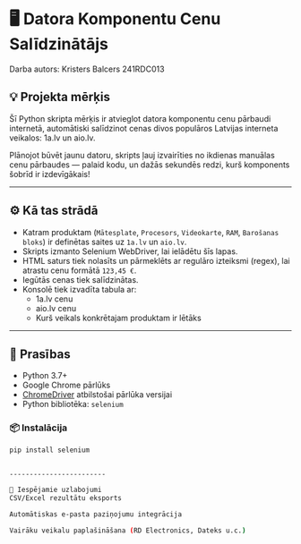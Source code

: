# 🖥️ Datora Komponentu Cenu Salīdzinātājs

Darba autors: Kristers Balcers 241RDC013

## 💡 Projekta mērķis

Šī Python skripta mērķis ir atvieglot datora komponentu cenu pārbaudi internetā, automātiski salīdzinot cenas divos populāros Latvijas interneta veikalos: 1a.lv un aio.lv.

Plānojot būvēt jaunu datoru, skripts ļauj izvairīties no ikdienas manuālas cenu pārbaudes — palaid kodu, un dažās sekundēs redzi, kurš  komponents šobrīd ir izdevīgākais!

---

## ⚙️ Kā tas strādā

- Katram produktam (`Mātesplate`, `Procesors`, `Videokarte`, `RAM`, `Barošanas bloks`) ir definētas saites uz `1a.lv` un `aio.lv`.
- Skripts izmanto Selenium WebDriver, lai ielādētu šīs lapas.
- HTML saturs tiek nolasīts un pārmeklēts ar regulāro izteiksmi (regex), lai atrastu cenu formātā `123,45 €`.
- Iegūtās cenas tiek salīdzinātas.
- Konsolē tiek izvadīta tabula ar:
  - 1a.lv cenu
  - aio.lv cenu
  - Kurš veikals konkrētajam produktam ir lētāks

---

## 🧰 Prasības

- Python 3.7+
- Google Chrome pārlūks
- [ChromeDriver](https://chromedriver.chromium.org/downloads) atbilstošai pārlūka versijai
- Python bibliotēka: `selenium`

### 📦 Instalācija

```bash
pip install selenium


------------------------

🧠 Iespējamie uzlabojumi
CSV/Excel rezultātu eksports

Automātiskas e-pasta paziņojumu integrācija

Vairāku veikalu paplašināšana (RD Electronics, Dateks u.c.)
